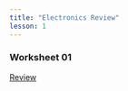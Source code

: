 ```yaml
---
title: "Electronics Review"
lesson: 1
---
```


### Worksheet 01
<div class='flex'>
	<body>
		<p>
			<a href="/images/Worksheet01.pdf">Review</a>
		</p>
	</body>
</div>
